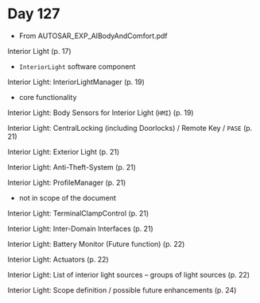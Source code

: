 # Day 127

* From AUTOSAR\_EXP\_AIBodyAndComfort.pdf

Interior Light (p. 17)
* `InteriorLight` software component

Interior Light: InteriorLightManager (p. 19)
* core functionality

Interior Light: Body Sensors for Interior Light (`HMI`) (p. 19)

Interior Light: CentralLocking (including Doorlocks) / Remote Key / `PASE` (p. 21)

Interior Light: Exterior Light (p. 21)

Interior Light: Anti-Theft-System (p. 21)

Interior Light: ProfileManager (p. 21)
* not in scope of the document

Interior Light: TerminalClampControl (p. 21)

Interior Light: Inter-Domain Interfaces (p. 21)

Interior Light: Battery Monitor (Future function) (p. 22)

Interior Light: Actuators (p. 22)

Interior Light: List of interior light sources – groups of light sources (p. 22)

Interior Light: Scope definition / possible future enhancements (p. 24)
